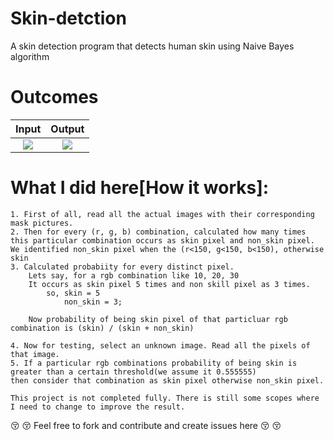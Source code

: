 
# Skin-detction
A skin detection program that detects human skin using Naive Bayes algorithm

# Outcomes
Input         							|  Output
:-------------------------:|:-------------------------:
![](https://github.com/Chinmoy007/Skin-detection/blob/master/test/1.jpg)  |  ![](https://github.com/Chinmoy007/Skin-detection/blob/master/test/result.jpg)

# What I did here[How it works]:
	1. First of all, read all the actual images with their corresponding mask pictures.
	2. Then for every (r, g, b) combination, calculated how many times this particular combination occurs as skin pixel and non_skin pixel.
	We identified non_skin pixel when the (r<150, g<150, b<150), otherwise skin
	3. Calculated probabiity for every distinct pixel.
		Lets say, for a rgb combination like 10, 20, 30
		It occurs as skin pixel 5 times and non skill pixel as 3 times.
			so, skin = 5
				non_skin = 3;

		Now probability of being skin pixel of that particluar rgb combination is (skin) / (skin + non_skin)
	
	4. Now for testing, select an unknown image. Read all the pixels of that image.
	5. If a particular rgb combinations probability of being skin is greater than a certain threshold(we assume it 0.555555)
	then consider that combination as skin pixel otherwise non_skin pixel. 


`This project is not completed fully. There is still some scopes where I need to change to improve the result.`

:kissing_closed_eyes: :kissing_closed_eyes: Feel free to fork and contribute and create issues here :kissing_closed_eyes: :kissing_closed_eyes:
